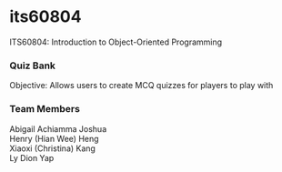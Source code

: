 # its60804
ITS60804: Introduction to Object-Oriented Programming

### Quiz Bank
Objective: Allows users to create MCQ quizzes for players to play with

### Team Members
Abigail Achiamma Joshua<br/>
Henry (Hian Wee) Heng<br/>
Xiaoxi (Christina) Kang<br/>
Ly Dion Yap
